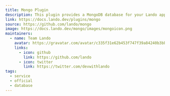 ```yaml
---
title: Mongo Plugin
description: This plugin provides a MongoDB database for your Lando app.
link: https://docs.lando.dev/plugins/mongo
source: https://github.com/lando/mongo
image: https://docs.lando.dev/mongo/images/mongoicon.png
maintainers:
  - name: Team Lando
    avatar: https://gravatar.com/avatar/c335f31e62b453f747f39a84240b3bbd
    links:
      - icon: github
        link: https://github.com/lando
      - icon: twitter
        link: https://twitter.com/devwithlando
tags:
  - service
  - official
  - database
---
```


